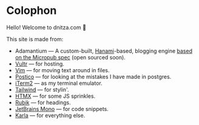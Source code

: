 # Colophon

Hello! Welcome to dnitza.com 👋



This site is made from:

- Adamantium — A custom-built, [Hanami](https://github.com/hanami/hanami)-based, blogging engine [based on the Micropub spec](https://www.w3.org/TR/micropub/) (open sourced soon).
- [Vultr](http://vultr.com/) — for hosting.
- [Vim](https://www.vim.org) — for moving text around in files.
- [Postico](https://eggerapps.at/postico) — for looking at the mistakes I have made in postgres.
- [iTerm2](http://iterm2.com/) — as my terminal emulator.
- [Tailwind](https://tailwindcss.com) — for stylin'.
- [HTMX](http://htmx.org/) — for some JS sprinkles.
- [Rubik](https://fonts.google.com/specimen/Rubik) — for headings.
- [JetBrains Mono](https://www.jetbrains.com/lp/mono/) — for code snippets.
- [Karla](https://fonts.google.com/specimen/Karla?query=KARLA) — for everything else.
